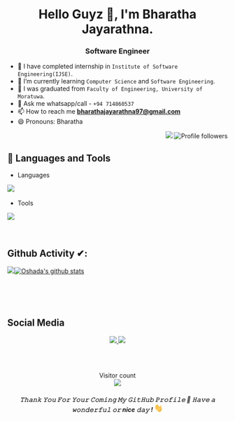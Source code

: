 <h1 align="center">Hello Guyz 👋, I'm Bharatha Jayarathna.</h1>
<h3 align="center">Software Engineer</h3>

- 🔭 I have completed internship in `Institute of Software Engineering(IJSE)`.
- 🌱 I’m currently learning `Computer Science` and `Software Engineering`.
- 🔭 I was graduated from `Faculty of Engineering, University of Moratuwa`.
- 💬 Ask me whatsapp/call - `+94 714860537`
- 📫 How to reach me **bharathajayarathna97@gmail.com**
- 😄 Pronouns: Bharatha


<p align="Right">
<img src="https://img.shields.io/static/v1?label=Sponsor&message=%E2%9D%A4&logo=GitHub&link=%3Curl%3E&color=f88379">
<img alt="Profile followers" src="https://img.shields.io/github/followers/bharathajayarathna">
</p>

## 🔗  Languages and Tools
- Languages
<p align="left">
  <a href="https://skillicons.dev">
    <img src="https://skillicons.dev/icons?i=bootstrap,express,html,js,css,ts,hibernate,java,jquery,mongodb,mysql,nodejs,react,angular,py,spring,maven,firebase" />
  </a>
</p>

- Tools
<p align="left">
  <a href="https://skillicons.dev">
    <img src="https://skillicons.dev/icons?i=git,powershell,figma,linux,idea,ps,vscode,eclipse,postman" />
  </a>
</p>
<br/>

## Github Activity ✔:

<a href="https://github.com/bharathajayarathna">
  <img align="left" src="https://github-readme-stats.vercel.app/api/top-langs/?username=bharathajayarathna&theme=tokyonight" />
  </a>

<a href="https://github.com/bharathajayarathna">
 <img align="center" src="https://github-readme-stats.vercel.app/api?username=bharathajayarathna&show_icons=true&theme=tokyonight&line_height=27" alt="Oshada's github stats"/>
</a>

<br/>
<br/>
<br/>
<br/>
<br/>

## Social Media
<p align="center">
  <a href="https://github.com/bharathajayarathna">
    <img src="https://skillicons.dev/icons?i=github" />
  </a>
    <a href="www.linkedin.com/in/bharatha-jayarathna-a1b0aa241/">
    <img src="https://skillicons.dev/icons?i=linkedin" />
  </a>
</p>

<br/>
<br/>

<p align="center"> 
  Visitor count<br>
  <img src="https://profile-counter.glitch.me/bharathajayarathna/count.svg" />
</p>

<h5 align="center">
𝚃𝚑𝚊𝚗𝚔 𝚈𝚘𝚞 𝙵𝚘𝚛 𝚈𝚘𝚞𝚛 𝙲𝚘𝚖𝚒𝚗𝚐 𝙼𝚢 𝙶𝚒𝚝𝙷𝚞𝚋 𝙿𝚛𝚘𝚏𝚒𝚕𝚎 🤝
𝙷𝚊𝚟𝚎 𝚊 𝚠𝚘𝚗𝚍𝚎𝚛𝚏𝚞𝚕 𝚘𝚛 nice 𝚍𝚊𝚢 ! 
<img src="https://github.com/NimeshPiyumantha/red-alpha/blob/main/Hi.gif" width="20px">
</h5>
